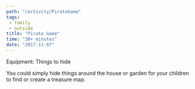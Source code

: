```yaml
---
path: "/activity/PirateGame"
tags: 
 - family 
 - outside
title: "Pirate Game"
time: "30+ minutes"
date: "2017-11-07"
---
```


Equipment: Things to hide

You could simply hide things around the house or garden for your children to find or create a treasure map.